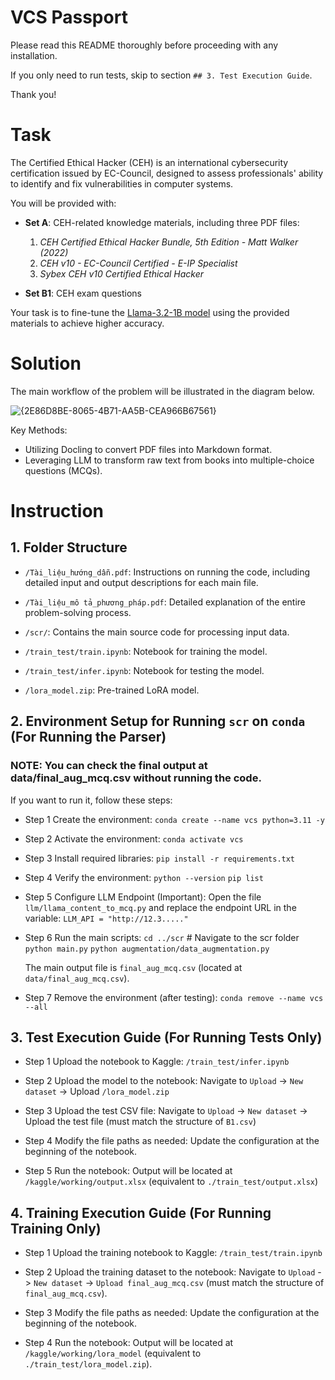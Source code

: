 # VCS Passport

Please read this README thoroughly before proceeding with any installation.

If you only need to run tests, skip to section `## 3. Test Execution Guide`.

Thank you!

# Task

The Certified Ethical Hacker (CEH) is an international cybersecurity certification issued by EC-Council, designed to assess professionals' ability to identify and fix vulnerabilities in computer systems.

You will be provided with:

- **Set A**: CEH-related knowledge materials, including three PDF files:  
  1. *CEH Certified Ethical Hacker Bundle, 5th Edition - Matt Walker (2022)*  
  2. *CEH v10 - EC-Council Certified - E-IP Specialist*  
  3. *Sybex CEH v10 Certified Ethical Hacker*  

- **Set B1**: CEH exam questions  

Your task is to fine-tune the [Llama-3.2-1B model](https://huggingface.co/meta-llama/Llama-3.2-1B) using the provided materials to achieve higher accuracy.

# Solution
The main workflow of the problem will be illustrated in the diagram below.

![{2E86D8BE-8065-4B71-AA5B-CEA966B67561}](https://github.com/user-attachments/assets/264b6361-944f-40dd-a553-9066c73d4629)


Key Methods:

- Utilizing Docling to convert PDF files into Markdown format.
- Leveraging LLM to transform raw text from books into multiple-choice questions (MCQs).

# Instruction

## 1. Folder Structure

 + `/Tài_liệu_hướng_dẫn.pdf`: Instructions on running the code, including detailed input and output descriptions for each main file.

 + `/Tài_liệu_mô tả_phương_pháp.pdf`: Detailed explanation of the entire problem-solving process.

 + `/scr/`: Contains the main source code for processing input data.

 + `/train_test/train.ipynb`: Notebook for training the model.

 + `/train_test/infer.ipynb`: Notebook for testing the model.

 + `/lora_model.zip`: Pre-trained LoRA model.


## 2. Environment Setup for Running `scr` on `conda` (For Running the Parser)

### NOTE: You can check the final output at data/final_aug_mcq.csv without running the code.

If you want to run it, follow these steps:

 + Step 1 Create the environment: 
	`conda create --name vcs python=3.11 -y`

 + Step 2 Activate the environment: 
	`conda activate vcs`

 + Step 3 Install required libraries:
	`pip install -r requirements.txt`

 + Step 4 Verify the environment: 
	`python --version`
	`pip list`

 + Step 5 Configure LLM Endpoint (Important):
	Open the file `llm/llama_content_to_mcq.py` and replace the endpoint URL in the variable:
	`LLM_API = "http://12.3....."`
	
 + Step 6 Run the main scripts:
	`cd ../scr` # Navigate to the scr folder
	`python main.py`
	`python augmentation/data_augmentation.py`
	
	The main output file is `final_aug_mcq.csv` (located at `data/final_aug_mcq.csv`).

 + Step 7 Remove the environment (after testing):
	`conda remove --name vcs --all`

## 3. Test Execution Guide (For Running Tests Only)

 + Step 1 Upload the notebook to Kaggle:
	`/train_test/infer.ipynb`

 + Step 2 Upload the model to the notebook:
	Navigate to `Upload` -> `New dataset` -> Upload  `/lora_model.zip` 

 + Step 3 Upload the test CSV file:
	Navigate to `Upload` -> `New dataset` -> Upload the test file (must match the structure of `B1.csv`)

 + Step 4 Modify the file paths as needed:
	Update the configuration at the beginning of the notebook.

 + Step 5 Run the notebook:
	Output will be located at `/kaggle/working/output.xlsx` (equivalent to `./train_test/output.xlsx`)


## 4. Training Execution Guide (For Running Training Only)

 + Step 1 Upload the training notebook to Kaggle:
	`/train_test/train.ipynb`

 + Step 2 Upload the training dataset to the notebook:
	Navigate to `Upload` -> `New dataset` -> `Upload final_aug_mcq.csv` (must match the structure of `final_aug_mcq.csv`).

 + Step 3 Modify the file paths as needed:
	Update the configuration at the beginning of the notebook.

 + Step 4 Run the notebook:
	Output will be located at `/kaggle/working/lora_model` (equivalent to `./train_test/lora_model.zip`).




















